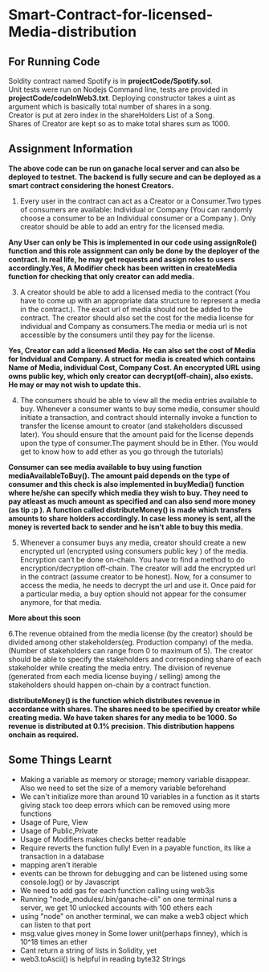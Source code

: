 # Smart-Contract-for-licensed-Media-distribution
## For Running Code
Soldity contract named Spotify is in **projectCode/Spotify.sol**.  
Unit tests were run on Nodejs Command line, tests are provided in **projectCode/codeInWeb3.txt**.
Deploying constructor takes a uint as argument which is basically total number of shares in a song.  
Creator is put at zero index in the shareHolders List of a Song.  
Shares of Creator are kept so as to make total shares sum as 1000.  


## Assignment Information
**The above code can be run on ganache local server and can also be deployed to testnet. The backend is fully secure and can be deployed as a smart contract considering the honest Creators.** 


1. Every user in the contract can act as a Creator or a Consumer.Two types of consumers are available: Individual or Company (You can randomly choose a consumer to be an Individual consumer or a Company ). Only creator should be able to add an entry for the licensed media.

**Any User can only be This is implemented in our code using assignRole() function and this role assignment can only be done by the deployer of the contract. In real life, he may get requests and assign roles to users accordingly.Yes, A Modifier check has been written in createMedia function for checking that only creator can add media.**

3. A creator should be able to add a licensed media to the contract (You have to come up with an appropriate data structure to represent a media in the contract.). The exact url of media should not be added to the contract. The creator should also set the cost for the media license for individual and Company as consumers.The media or media url is not accessible by the consumers until they pay for the license.

**Yes, Creator can add a licensed Media. He can also set the cost of Media for Indvidual and Company. A struct for media is created which contains Name of Media, individual Cost, Company Cost. An enccrypted URL using owns public key, which only creator can decrypt(off-chain), also exists. He may or may not wish to update this.**

4. The consumers should be able to view all the media entries available to buy. Whenever a consumer wants to buy some media, consumer should initiate a transaction, and contract should internally invoke a function to transfer the license amount to creator (and stakeholders discussed later). You should ensure that the amount paid for the license depends upon the type of consumer.The payment should be in Ether. (You would get to know how to add ether as you go
through the tutorials)

**Consumer can see media available to buy using function mediaAvailableToBuy(). The amount paid depends on the type of consumer and this check is also implemented in buyMedia() function where he/she can specify which media they wish to buy. They need to pay atleast as much amount as specified and can also send more money (as tip :p ). A function called distributeMoney() is made which transfers amounts to share holders accordingly. In case less money is sent, all the money is reverted back to sender and he isn't able to buy this media.**

5. Whenever a consumer buys any media, creator should create a new encrypted url (encrypted using consumers public key ) of the media. Encryption can’t be done on-chain. You have to find a method to do encryption/decryption off-chain. The creator
will add the encrypted url in the contract (assume creator to be honest). Now, for a consumer to access the media, he needs to decrypt the url and use it. Once paid for a particular media, a buy option should not appear for the consumer anymore, for that media.

**More about this soon**

6.The revenue obtained from the media license (by the creator) should be divided among other stakeholders(eg. Production company) of the media. (Number of stakeholders can range from 0 to maximum of 5). The creator should be able to specify the stakeholders and corresponding share of each stakeholder while creating the media entry. The division of revenue (generated from each media license buying / selling) among the stakeholders should happen on-chain by a contract function.

**distributeMoney() is the function which distributes revenue in accordance with shares. The shares need to be specified by creator while creating media. We have taken shares for any media to be 1000. So revenue is distributed at 0.1% precision. This distribution happens onchain as required.**

## Some Things Learnt
- Making a variable as memory or storage; memory variable disappear. Also we need to set the size of a memory variable beforehand  
- We can't initialize more than around 10 variables in a function as it starts giving stack too deep errors which can be removed using more functions  
- Usage of Pure, View  
- Usage of Public,Private  
- Usage of Modifiers makes checks better readable  
- Require reverts the function fully! Even in a payable function, its like a transaction in a database  
- mapping aren't iterable  
- events can be thrown for debugging and can be listened using some console.log() or by Javascript  
- We need to add gas for each function calling using web3js  
- Running "node_modules/.bin/ganache-cli" on one terminal runs a server, we get 10 unlocked accounts with 100 ethers each  
- using "node" on another terminal, we can make a web3 object which can listen to that port   
- msg.value gives money in Some lower unit(perhaps finney), which is 10^18 times an ether  
- Cant return a string of lists in Solidity, yet
- web3.toAscii() is helpful in reading byte32 Strings 
